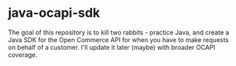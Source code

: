# java-ocapi-sdk
The goal of this repository is to kill two rabbits - practice Java, and create a Java SDK for the Open Commerce API for when you have to make requests on behalf of a customer. I'll update it later (maybe) with broader OCAPI coverage.
